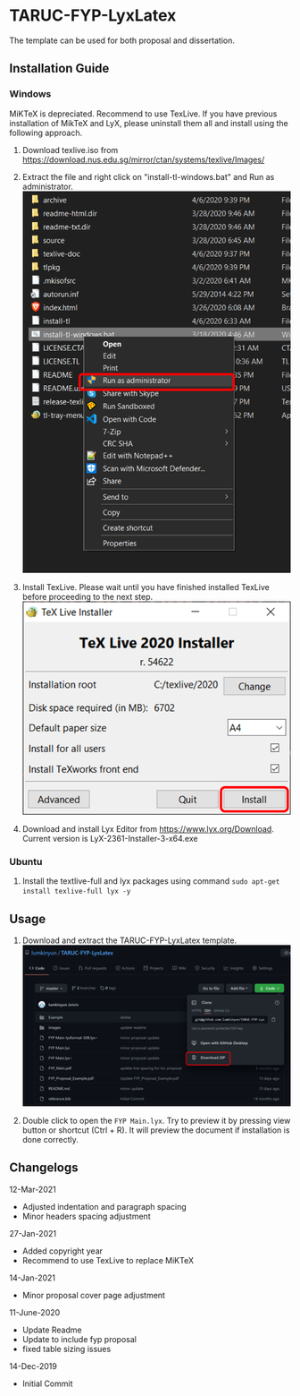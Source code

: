 # TARUC-FYP-LyxLatex
The template can be used for both proposal and dissertation.

## Installation Guide

### Windows

MiKTeX is depreciated. Recommend to use TexLive. If you have previous installation of MikTeX and LyX, please uninstall them all and install using the following approach. 

1. Download texlive.iso from https://download.nus.edu.sg/mirror/ctan/systems/texlive/Images/

2. Extract the file and right click on "install-tl-windows.bat" and Run as administrator. \
![TexLive Installation](/images/TexLive_RunAsAdmin.png)

3. Install TexLive. Please wait until you have finished installed TexLive before proceeding to the next step. \
![TexLive Installation](/images/TexLive_Install.png)

4. Download and install Lyx Editor from https://www.lyx.org/Download. Current version is LyX-2361-Installer-3-x64.exe

### Ubuntu
1. Install the textlive-full and lyx packages using command `sudo apt-get install texlive-full lyx -y`

## Usage

1. Download and extract the TARUC-FYP-LyxLatex template. \
![FYP template](/images/download_template.png)

2. Double click to open the `FYP Main.lyx`. Try to preview it by pressing view button or shortcut (Ctrl + R). It will preview the document if installation is done correctly.


## Changelogs
12-Mar-2021
- Adjusted indentation and paragraph spacing
- Minor headers spacing adjustment

27-Jan-2021
- Added copyright year
- Recommend to use TexLive to replace MiKTeX

14-Jan-2021 
- Minor proposal cover page adjustment

11-June-2020 
- Update Readme
- Update to include fyp proposal
- fixed table sizing issues

14-Dec-2019 
- Initial Commit

